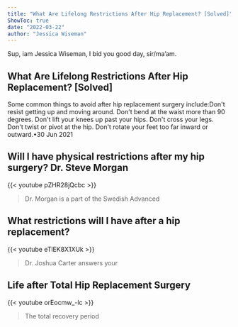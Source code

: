 ```yaml
---
title: "What Are Lifelong Restrictions After Hip Replacement? [Solved]"
ShowToc: true 
date: "2022-03-22"
author: "Jessica Wiseman" 
---
```


Sup, iam Jessica Wiseman, I bid you good day, sir/ma’am.
## What Are Lifelong Restrictions After Hip Replacement? [Solved]
Some common things to avoid after hip replacement surgery include:Don't resist getting up and moving around. 
 Don't bend at the waist more than 90 degrees. 
 Don't lift your knees up past your hips. 
 Don't cross your legs. 
 Don't twist or pivot at the hip. 
 Don't rotate your feet too far inward or outward.•30 Jun 2021

## Will I have physical restrictions after my hip surgery? Dr. Steve Morgan
{{< youtube pZHR28jQcbc >}}
>Dr. Morgan is a part of the Swedish Advanced 

## What restrictions will I have after a hip replacement?
{{< youtube eTlEK8X1XUk >}}
>Dr. Joshua Carter answers your 

## Life after Total Hip Replacement Surgery
{{< youtube orEocmw_-lc >}}
>The total recovery period 

